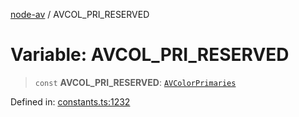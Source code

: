 [node-av](../globals.md) / AVCOL\_PRI\_RESERVED

# Variable: AVCOL\_PRI\_RESERVED

> `const` **AVCOL\_PRI\_RESERVED**: [`AVColorPrimaries`](../type-aliases/AVColorPrimaries.md)

Defined in: [constants.ts:1232](https://github.com/seydx/av/blob/f8631fc881b394300b1479f511d55cf1c370a87f/src/constants/constants.ts#L1232)

